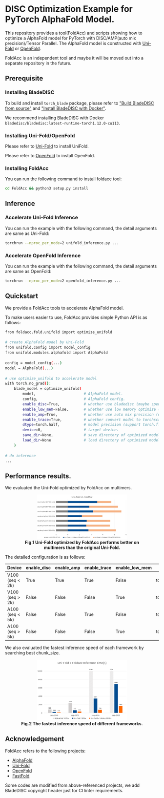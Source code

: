 # DISC Optimization Example for PyTorch AlphaFold Model.

This repository provides a tool(FoldAcc) and scripts showing how to optimize a AlphaFold model for PyTorch with DISC/AMP(auto mix precision)/Tensor Parallel.
The AlphaFold model is constructed with [Uni-Fold](https://github.com/dptech-corp/Uni-Fold) or [OpenFold](https://github.com/aqlaboratory/openfold).

FoldAcc is an independent tool and maybe it will be moved out into a separate repository in the future.

## Prerequisite

### Installing BladeDISC

To build and install `torch_blade` package, please refer to
["Build BladeDISC from source"](https://github.com/alibaba/BladeDISC/blob/main/docs/build_from_source.md) and
["Install BladeDISC with Docker"](https://github.com/alibaba/BladeDISC/blob/main/docs/install_with_docker.md).

We recommend installing BladeDISC with Docker `bladedisc/bladedisc:latest-runtime-torch1.12.0-cu113`.

### Installing Uni-Fold/OpenFold

Please refer to [Uni-Fold](https://github.com/dptech-corp/Uni-Fold) to install UniFold.

Please refer to [OpenFold](https://github.com/aqlaboratory/openfold) to install OpenFold.

### Installing FoldAcc

You can run the following command to install foldacc tool:

```bash
cd FoldAcc && python3 setup.py install
```

## Inference

### Accelerate Uni-Fold Inference

You can run the example with the following command, the detail arguments are same as Uni-Fold:

```bash
torchrun --nproc_per_node=2 unifold_inference.py ...
```

### Accelerate OpenFold Inference

You can run the example with the following command, the detail arguments are same as OpenFold:

```bash
torchrun --nproc_per_node=2 openfold_inference.py ...
```

## Quickstart

We provide a FoldAcc tools to accelerate AlphaFold model.

To make users easier to use, FoldAcc provides simple Python API is as follows:

```bash
from foldacc.fold.unifold import optimize_unifold

# create AlphaFold model by Uni-Fold
from unifold.config import model_config
from unifold.modules.alphafold import AlphaFold

config = model_config(...)
model = AlphaFold(...)

# use optimize_unifold to accelerate model
with torch.no_grad():
    blade_model = optimize_unifold(
        model,                      # AlphaFold model.
        config,                     # AlphaFold config.
        enable_disc=True,           # whether use bladedisc (maybe spend two hours if open).
        enable_low_mem=False,       # whether use low memory optimize (for long sequence).
        enable_amp=True,            # whether use auto mix precision (only use for float16).
        enable_trace=True,          # whether convert model to torchscript.
        dtype=torch.half,           # model precision (support torch.float/torch.half/torch.bfloat16).
        device=0,                   # target device.
        save_dir=None,              # save directory of optimized model.
        load_dir=None               # load directory of optimized model.
    )

# do inference
...

```

## Performance results.

We evaluated the Uni-Fold optimized by FoldAcc on multimers.

<figure align="center">
<img src="./pics/unifold_foldacc.png" style="width:70%">
<figcaption align = "center">
<b>
Fig.1 Uni-Fold optimized by FoldAcc performs better on multimers than the original Uni-Fold.
</b>
</figcaption>
</figure>



The detailed configuration is as follows:

|      Device      | enable_disc | enable_amp |  enable_trace  |  enable_low_mem  |      dtype      |
|------------------|-------------|------------|----------------|------------------|-----------------|
|  V100 (seq < 2k) |    True     |    True    |      True      |      False       |  torch.half     |
|  V100 (seq > 2k) |    False    |    False   |      False     |      True        |  torch.bfloat16 |
|  A100 (seq < 5k) |    False    |    False   |      True      |      False       |  torch.bfloat16 |
|  A100 (seq > 5k) |    False    |    False   |      False     |      True        |  torch.bfloat16 |

We also evaluated the fastest inference speed of each framework by searching best chunk_size.

<figure align="center">
<img src="./pics/foldacc_speed.png" style="width:70%">
<figcaption align = "center">
<b>
Fig.2 The fastest inference speed of different frameworks.
</b>
</figcaption>
</figure>

## Acknowledgement

FoldAcc refers to the following projects:

- [AlphaFold](https://github.com/deepmind/alphafold)
- [Uni-Fold](https://github.com/dptech-corp/Uni-Fold)
- [OpenFold](https://github.com/aqlaboratory/openfold)
- [FastFold](https://github.com/hpcaitech/FastFold)

Some codes are modified from above-referenced projects, we add BladeDISC copyright header just for CI linter requirements.